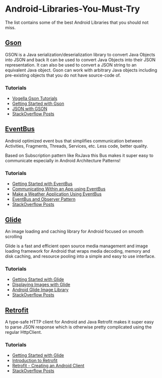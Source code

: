 # Android-Libraries-You-Must-Try
The list contains some of the best Android Libraries that you should not miss. 

## [Gson](https://github.com/google/gson)

GSON is a Java serialization/deserialization library to convert Java Objects into JSON and back
It can be used to convert Java Objects into their JSON representation. It can also be used to convert a JSON string to an equivalent Java object. Gson can work with arbitrary Java objects including pre-existing objects that you do not have source-code of.

### Tutorials

- [Vogella Gson Tutorials](http://www.vogella.com/tutorials/JavaLibrary-Gson/article.html)
- [Getting Started with Gson](https://futurestud.io/tutorials/gson-getting-started-with-java-json-serialization-deserialization)
- [JSON with GSON](https://medium.com/quick-code/parsing-json-on-android-using-gson-and-volley-83d6715776f8)
- [StackOverflow Posts](https://stackoverflow.com/search?q=Gson)

## [EventBus](http://greenrobot.org/eventbus/)

Android optimized event bus that simplifies communication between Activities, Fragments, Threads, Services, etc. Less code, better quality.

Based on Subscription pattern like RxJava this Bus makes it super easy to communicate especially in Android Architecture Patterns!

### Tutorials

- [Getting Started with EventBus](http://greenrobot.org/eventbus/documentation/how-to-get-started/)
- [Communicating Within an App using EventBus](https://code.tutsplus.com/articles/effective-android-components-communication-with-greenrobot-eventbus--cms-27654)
- [Make a Weather Application Using EventBus](https://github.com/kkdroidgit/DarkSkyClient)
- [EventBus and Observer Pattern](https://www.youtube.com/watch?v=WnzSkRinnuc)
- [StackOverflow Posts](https://stackoverflow.com/search?q=EventBus+android)

## [Glide](https://github.com/bumptech/glide)

An image loading and caching library for Android focused on smooth scrolling

Glide is a fast and efficient open source media management and image loading framework for Android that wraps media decoding, memory and disk caching, and resource pooling into a simple and easy to use interface.

### Tutorials

- [Getting Started with Glide](https://futurestud.io/tutorials/glide-getting-started)
- [Displaying Images with Glide](https://github.com/codepath/android_guides/wiki/Displaying-Images-with-the-Glide-Library)
- [Android Glide Image Library](https://www.androidhive.info/2016/04/android-glide-image-library-building-image-gallery-app/)
- [StackOverflow Posts](https://stackoverflow.com/search?tab=votes&q=Glide%20android)

## [Retrofit](http://square.github.io/retrofit/)

A type-safe HTTP client for Android and Java
Retrofit makes it super easy to parse JSON response which is otherwise pretty complicated using the regular HttpClient.

### Tutorials

- [Getting Started with Glide](https://code.tutsplus.com/tutorials/getting-started-with-retrofit-2--cms-27792)
- [Introduction to Retrofit](http://www.baeldung.com/retrofit)
- [Retrofit - Creating an Android Client](https://futurestud.io/tutorials/retrofit-getting-started-and-android-client)
- [StackOverflow Posts](https://stackoverflow.com/search?q=Retrofit)



